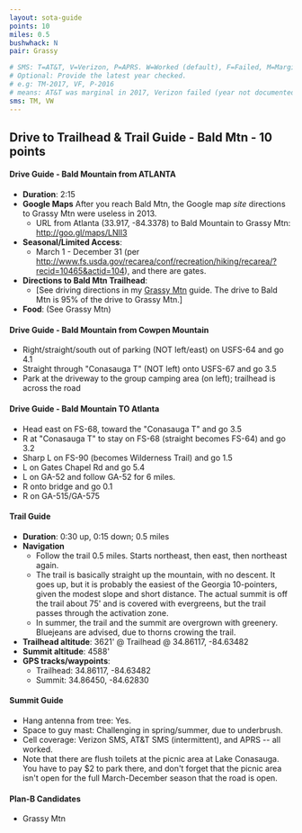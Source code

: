 ```yaml
---
layout: sota-guide
points: 10
miles: 0.5
bushwhack: N
pair: Grassy

# SMS: T=AT&T, V=Verizon, P=APRS. W=Worked (default), F=Failed, M=Marginal (some failed).
# Optional: Provide the latest year checked.
# e.g: TM-2017, VF, P-2016
# means: AT&T was marginal in 2017, Verizon failed (year not documented), APRS worked in 2016.
sms: TM, VW
---
```

Drive to Trailhead & Trail Guide - Bald Mtn - 10 points
--------------------------------------------------------

#### Drive Guide - Bald Mountain from ATLANTA

* **Duration**: 2:15
* **Google Maps** After you reach Bald Mtn, the Google map *site* directions to Grassy Mtn were useless in 2013.
    * URL from Atlanta (33.917, -84.3378) to Bald Mountain to Grassy Mtn: http://goo.gl/maps/LNlI3
* **Seasonal/Limited Access**:
    * March 1 - December 31 (per http://www.fs.usda.gov/recarea/conf/recreation/hiking/recarea/?recid=10465&actid=104), and there are gates.
* **Directions to Bald Mtn Trailhead**:
    * [See driving directions in my [Grassy Mtn](http://k4kpk.com/content/sota-guide-w4ghc-007-grassy-mountain) guide.  The drive to Bald Mtn is 95% of the drive to Grassy Mtn.]
* **Food**: (See Grassy Mtn)

#### Drive Guide - Bald Mountain from Cowpen Mountain
* Right/straight/south out of parking (NOT left/east)  on USFS-64 and go 4.1
* Straight through "Conasauga T" (NOT left) onto USFS-67 and go 3.5
* Park at the driveway to the group camping area (on left); trailhead is across the road

#### Drive Guide - Bald Mountain TO Atlanta
* Head east on FS-68, toward the "Conasauga T" and go 3.5
* R at "Conasauga T" to stay on FS-68 (straight becomes FS-64) and go 3.2
* Sharp L on FS-90 (becomes Wilderness Trail) and go 1.5
* L on Gates Chapel Rd and go 5.4
* L on GA-52 and follow GA-52 for 6 miles.
* R onto bridge and go 0.1
* R on GA-515/GA-575

#### Trail Guide

* **Duration**: 0:30 up, 0:15 down; 0.5 miles
* **Navigation**
    * Follow the trail 0.5 miles. Starts northeast, then east, then northeast again.
    * The trail is basically straight up the mountain, with no descent.  It goes up, but it is probably the easiest of the Georgia 10-pointers, given the modest slope and short distance.  The actual summit is off the trail about 75' and is covered with evergreens, but the trail passes through the activation zone.
    * In summer, the trail and the summit are overgrown with greenery.  Bluejeans are advised, due to thorns crowing the trail.
* **Trailhead altitude**: 3621' @ Trailhead @ 34.86117, -84.63482
* **Summit altitude**: 4588'
* **GPS tracks/waypoints**:
    * Trailhead: 34.86117, -84.63482
    * Summit: 34.86450, -84.62830

#### Summit Guide

* Hang antenna from tree: Yes.
* Space to guy mast: Challenging in spring/summer, due to underbrush.
* Cell coverage: Verizon SMS, AT&T SMS (intermittent), and APRS -- all worked.
* Note that there are flush toilets at the picnic area at Lake Conasauga.  You have to pay $2 to park there, and don't forget that the picnic area isn't open for the full March-December season that the road is open.

#### Plan-B Candidates

* Grassy Mtn
